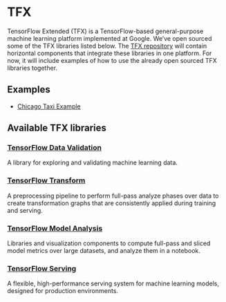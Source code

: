 # TFX

TensorFlow Extended (TFX) is a TensorFlow-based general-purpose machine learning
platform implemented at Google. We’ve open sourced some of the TFX libraries
listed below. The [TFX repository](https://github.com/tensorflow/tfx) will
contain horizontal components that integrate these libraries in one platform.
For now, it will include examples of how to use the already open sourced TFX
libraries together.

## Examples

*   [Chicago Taxi Example](todo:link)

## Available TFX libraries

### [TensorFlow Data Validation](https://github.com/tensorflow/data-validation)

A library for exploring and validating machine learning data.

### [TensorFlow Transform](https://github.com/tensorflow/transform)

A preprocessing pipeline to perform full-pass analyze phases over data to create
transformation graphs that are consistently applied during training and serving.

### [TensorFlow Model Analysis](https://github.com/tensorflow/model-analysis)

Libraries and visualization components to compute full-pass and sliced model
metrics over large datasets, and analyze them in a notebook.

### [TensorFlow Serving](https://github.com/tensorflow/serving)

A flexible, high-performance serving system for machine learning models,
designed for production environments.
